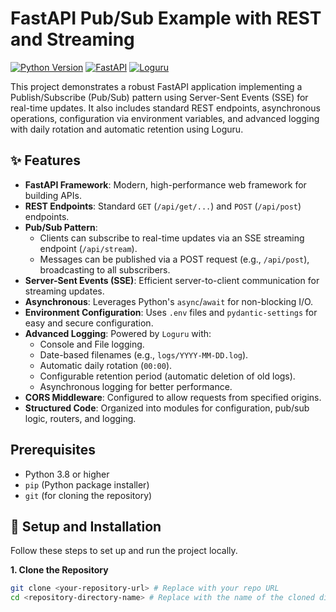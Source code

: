 # FastAPI Pub/Sub Example with REST and Streaming

[![Python Version](https://img.shields.io/badge/python-3.8+-blue.svg)](https://www.python.org/) [![FastAPI](https://img.shields.io/badge/FastAPI-0.100+-green.svg)](https://fastapi.tiangolo.com/) [![Loguru](https://img.shields.io/badge/Logging-Loguru-success.svg)](https://github.com/Delgan/loguru)

This project demonstrates a robust FastAPI application implementing a Publish/Subscribe (Pub/Sub) pattern using Server-Sent Events (SSE) for real-time updates. It also includes standard REST endpoints, asynchronous operations, configuration via environment variables, and advanced logging with daily rotation and automatic retention using Loguru.

## ✨ Features

* **FastAPI Framework**: Modern, high-performance web framework for building APIs.
* **REST Endpoints**: Standard `GET` (`/api/get/...`) and `POST` (`/api/post`) endpoints.
* **Pub/Sub Pattern**:
    * Clients can subscribe to real-time updates via an SSE streaming endpoint (`/api/stream`).
    * Messages can be published via a POST request (e.g., `/api/post`), broadcasting to all subscribers.
* **Server-Sent Events (SSE)**: Efficient server-to-client communication for streaming updates.
* **Asynchronous**: Leverages Python's `async`/`await` for non-blocking I/O.
* **Environment Configuration**: Uses `.env` files and `pydantic-settings` for easy and secure configuration.
* **Advanced Logging**: Powered by `Loguru` with:
    * Console and File logging.
    * Date-based filenames (e.g., `logs/YYYY-MM-DD.log`).
    * Automatic daily rotation (`00:00`).
    * Configurable retention period (automatic deletion of old logs).
    * Asynchronous logging for better performance.
* **CORS Middleware**: Configured to allow requests from specified origins.
* **Structured Code**: Organized into modules for configuration, pub/sub logic, routers, and logging.

##  Prerequisites

* Python 3.8 or higher
* `pip` (Python package installer)
* `git` (for cloning the repository)

## 🚀 Setup and Installation

Follow these steps to set up and run the project locally.

**1. Clone the Repository**

```bash
git clone <your-repository-url> # Replace with your repo URL
cd <repository-directory-name> # Replace with the name of the cloned directory